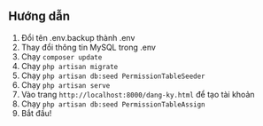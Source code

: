 ## Hướng dẫn
1. Đổi tên .env.backup thành .env
2. Thay đổi thông tin MySQL trong .env
3. Chạy `composer update`
4. Chạy `php artisan migrate`
5. Chạy `php artisan db:seed PermissionTableSeeder`
6. Chạy `php artisan serve`
7. Vào trang `http://localhost:8000/dang-ky.html` để tạo tài khoản
8. Chạy `php artisan db:seed PermissionTableAssign`
9. Bắt đầu!
